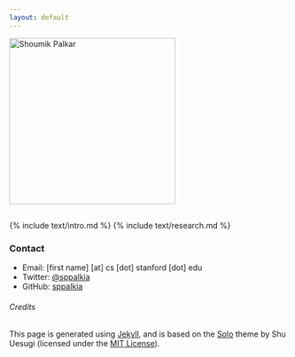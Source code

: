 ```yaml
---
layout: default
---
```


<div style="display:table-cell;vertical-align:middle;">
  <div>
  <img src="http://i.imgur.com/fRxtrvJ.jpg" alt="Shoumik Palkar" style="width:300px;margin-bottom:1rem;">
  </div>
</div>

{% include text/intro.md %}
{% include text/research.md %}

### Contact

* Email: [first name] [at] cs [dot] stanford [dot] edu
* Twitter: [@sppalkia](https://www.twitter.com/sppalkia)
* GitHub: [sppalkia](https://github.com/sppalkia)


###### Credits

This page is generated using [Jekyll](http://jekyllrb.com/), and is based on the
[Solo](http://chibicode.github.io/solo) theme by Shu Uesugi (licensed under the
[MIT License](http://chibicode.mit-license.org/)).
